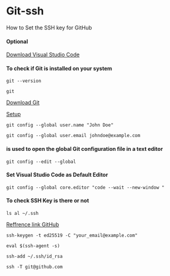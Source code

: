 # Git-ssh 
How to Set the SSH key for GitHub

#### Optional 

[Download Visual Studio Code](https://code.visualstudio.com/download)

#### To check if Git is installed on your system
```
git --version
```

```
git
```
[Download Git](https://git-scm.com/downloads)

[Setup](https://git-scm.com/book/en/v2/Getting-Started-First-Time-Git-Setup)

```
git config --global user.name "John Doe"
```
```
git config --global user.email johndoe@example.com
```

####  is used to open the global Git configuration file in a text editor
```
git config --edit --global
```
#### Set Visual Studio Code as Default Editor
```
git config --global core.editor "code --wait --new-window " 
```
#### To check SSH Key is there or not
```
ls al ~/.ssh
```
[Reffrence link GitHub](https://docs.github.com/en/authentication/connecting-to-github-with-ssh/generating-a-new-ssh-key-and-adding-it-to-the-ssh-agent?platform=mac)

```
ssh-keygen -t ed25519 -C "your_email@example.com"
```

```
eval $(ssh-agent -s)
```

```
ssh-add ~/.ssh/id_rsa
```
```
ssh -T git@github.com
```
